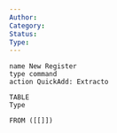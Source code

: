 ```yaml
---
Author: 
Category: 
Status: 
Type:
---
```

```button
name New Register
type command
action QuickAdd: Extracto
```



```dataview
TABLE 
Type

FROM ([[]])
```





